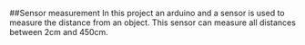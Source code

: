 ##Sensor measurement
In this project an arduino and a sensor is used to measure the distance from an object. This sensor can measure all distances between 2cm and 450cm. 
